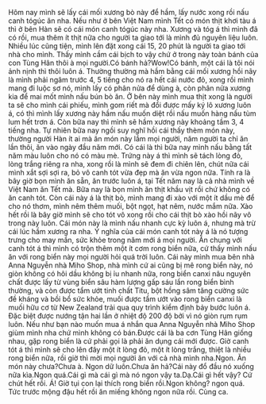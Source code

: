 Hôm nay mình sẽ lấy cái mối xương bò này để hầm, lấy nước xong rồi nấu canh tógúc ăn nha. Nếu như ở bên Việt Nam mình Tết có món thịt khơi tàu á thì ở bên Hàn sẽ có cái món canh tógúc này nha. Xương và tóg á thì mình đã có rồi, mua thêm ít thịt nữa cho người ta giao tới là mình đủ nguyên liệu luôn. Nhiều lúc cũng tiện, mình lên đặt xong cái 15, 20 phút là người ta giao tới nhà cho mình. Thấy mình cầm cái bịch to vậy chứ ở trong này toàn bánh của con Tùng Hân thôi à mọi người.Có bánh hả?Wow!Có bánh, một cái là tôi nói ảnh nịnh thì thôi luôn á. Thường thường mà hầm bằng cái mối xương hồi nãy là mình phải ngâm trước 4, 5 tiếng cho nó ra hết cái nước đỏ, xong rồi mình mang đi luộc sơ nó, mình lấy có phân nửa để dùng à, còn phân nửa xương kia để mai mốt mình nấu bún bò ăn. Ở bên này mình mua thịt xong là người ta sẽ cho mình cái phiếu, mình gom riết mà đổi được mấy ký lô xương luôn á, có thì mình lấy xương này hầm nấu muốn diệt rồi nấu muốn hàng nấu tùm lum hết trơn á. Còn bữa nay thì mình sẽ hầm xương này khoảng tầm 3, 4 tiếng nha. Tự nhiên bữa nay ngồi suy nghĩ hồi cái thấy thèm món này, thường người Hàn ít ai mà ăn món này lắm mọi người, năm người ta chỉ ăn lần thôi, ăn vào ngày đầu năm mới. Có cái là thì bữa nay mình nấu bằng tất năm màu luôn cho nó có màu mè. Trứng này á thì mình sẽ tách lòng đỏ, lòng trắng riêng ra nha, xong rồi là mình sẽ đem đi chiên lên, chút nữa cái mình xắt sợi sợi ra, bỏ vô canh tót vừa đẹp mà ăn vừa ngon nữa. Tính ra là bây giờ bọn mình ăn sẵn, ăn trước luôn á, tại Tết năm nay là cả nhà mình về Việt Nam ăn Tết mà. Bữa nay là bọn mình ăn thịt khầu vịt rồi chứ không có ăn canh tót. Còn cái này á là thịt bò, mình mang đi xào với một ít dầu mè để cho nó thơm, mình nêm thêm muối, bột ngọt, hạt nêm, nước mắm nữa. Xào hết rồi là bây giờ mình sẽ cho tót vô xong rồi cho cái thịt bò xào hồi nãy vô trong này luôn. Cái món này là mình nấu nhanh cực kỳ luôn á, nhưng mà trừ cái lúc hầm xương ra nha. Ý nghĩa của cái món canh tót này á là nó tượng trưng cho may mắn, sức khỏe trong năm mới á mọi người. Ăn chung với canh tót á thì mình có trộn thêm một ít cơm rong biển nữa, cứ thấy mình nấu ăn với rong biển này mọi người hỏi quá trời luôn. Cái này mình mua bên nhà Anna Nguyễn nhà Miho Shop, nhà mình cứ ai cũng bị mê rong biển này, nó giòn không có hôi dầu không bị ỉu nhanh nữa, rong biển canxi nâu nguyên chất được lấy từ vùng biển sâu hàm lượng gấp sáu lần rong biển bình thường, và còn được tẩm ướt tinh chất Titu, bột hồng sâm tăng cường sức đề kháng và bồi bổ sức khỏe, muối được tẩm ướt vào rong biển canxi là muối hữu cơ từ New Zealand trải qua quy trình kiểm định bảy bước luôn á. Đặc biệt được nướng tận hai lần ở nhiệt độ 200 độ bởi vì nó giòn rụm rụm luôn. Nếu như bạn nào muốn mua á nhắn qua Anna Nguyễn nhà Miho Shop giùm mình nha chứ mình không có bán.Được cái là ba cơn Tùng Hân giống nhau, gặp rong biển là cứ phải gọi là phải ăn dụng cái mới được. Giờ canh tót á thì mình sẽ cho lên đây một ít lòng đỏ, một ít lòng trắng, thiệt là nhiều rong biển nữa, rồi giờ thì mời mọi người ăn với cả nhà mình nha.Ngon. Ăn món này chưa?Chưa à. Ngon dữ luôn.Chưa ăn hả?Cái này đổ đầu nó xuống nữa kìa.Ngon quá.Cái gì mà cái gì mà nó ngon vậy ta.Dạ.Cái gì hết vậy? Cứ chút hết rồi. Á! Giờ tụi con lại thích rong biển rồi.Ngon không? ngon quá. Tức trước mộng đậu hết rồi ăn miếng không ngon nữa rồi. Cùng ca.